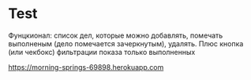 # Test

Фунцкионал: список дел, которые можно добавлять, помечать выполненым (дело помечается зачеркнутым), удалять. Плюс кнопка (или чекбокс) фильтрации показа только выполненных

https://morning-springs-69898.herokuapp.com
